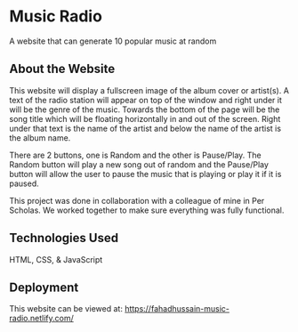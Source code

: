 # Music Radio

A website that can generate 10 popular music at random

## About the Website 

This website will display a fullscreen image of the album cover or artist(s). A text of the radio station will appear on top of the window and right under it will be the genre of the music. Towards the bottom of the page will be the song title which will be floating horizontally in and out of the screen. Right under that text is the name of the artist and below the name of the artist is the album name. 

There are 2 buttons, one is Random and the other is Pause/Play. The Random button will play a new song out of random and the Pause/Play button will allow the user to pause the music that is playing or play it if it is paused.

This project was done in collaboration with a colleague of mine in Per Scholas. We worked together to make sure everything was fully functional.

## Technologies Used

HTML, CSS, & JavaScript

## Deployment

This website can be viewed at: https://fahadhussain-music-radio.netlify.com/